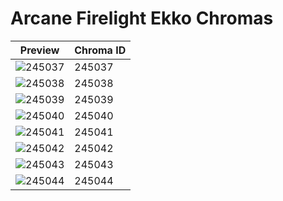 # Arcane Firelight Ekko Chromas

| Preview | Chroma ID |
|---------|-----------|
| ![245037](https://raw.communitydragon.org/latest/plugins/rcp-be-lol-game-data/global/default/v1/champion-chroma-images/245/245037.png) | 245037 |
| ![245038](https://raw.communitydragon.org/latest/plugins/rcp-be-lol-game-data/global/default/v1/champion-chroma-images/245/245038.png) | 245038 |
| ![245039](https://raw.communitydragon.org/latest/plugins/rcp-be-lol-game-data/global/default/v1/champion-chroma-images/245/245039.png) | 245039 |
| ![245040](https://raw.communitydragon.org/latest/plugins/rcp-be-lol-game-data/global/default/v1/champion-chroma-images/245/245040.png) | 245040 |
| ![245041](https://raw.communitydragon.org/latest/plugins/rcp-be-lol-game-data/global/default/v1/champion-chroma-images/245/245041.png) | 245041 |
| ![245042](https://raw.communitydragon.org/latest/plugins/rcp-be-lol-game-data/global/default/v1/champion-chroma-images/245/245042.png) | 245042 |
| ![245043](https://raw.communitydragon.org/latest/plugins/rcp-be-lol-game-data/global/default/v1/champion-chroma-images/245/245043.png) | 245043 |
| ![245044](https://raw.communitydragon.org/latest/plugins/rcp-be-lol-game-data/global/default/v1/champion-chroma-images/245/245044.png) | 245044 |